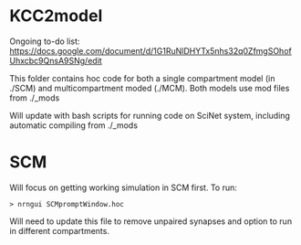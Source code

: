 # KCC2model
Ongoing to-do list: 
https://docs.google.com/document/d/1G1RuNlDHYTx5nhs32q0ZfmgSOhofUhxcbc9QnsA9SNg/edit

This folder contains hoc code for both a single compartment model (in ./SCM) and multicompartment moded (./MCM). 
Both models use mod files from ./_mods

Will update with bash scripts for running code on SciNet system, including automatic compiling from ./_mods

# SCM 
Will focus on getting working simulation in SCM first. To run: 
```
> nrngui SCMpromptWindow.hoc
```
Will need to update this file to remove unpaired synapses and option to run in different compartments. 
